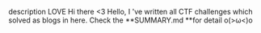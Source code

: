 description
LOVE 
Hi there <3
Hello, I 've written all CTF challenges which solved as blogs in here. Check the **SUMMARY.md **for detail o(>ω<)o 
